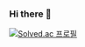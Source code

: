 ### Hi there 👋

<!--
**jokj624/jokj624** is a ✨ _special_ ✨ repository because its `README.md` (this file) appears on your GitHub profile.

Here are some ideas to get you started:

- 🔭 I’m currently working on ...
- 🌱 I’m currently learning ...
- 👯 I’m looking to collaborate on ...
- 🤔 I’m looking for help with ...
- 💬 Ask me about ...
- 📫 How to reach me: ...
- 😄 Pronouns: ...
- ⚡ Fun fact: ...
-->   
[![Solved.ac 프로필](http://mazassumnida.wtf/api/generate_badge?boj={jokj624})](https://solved.ac/{jokj624})
